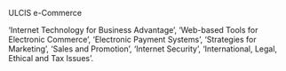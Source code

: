  
ULCIS e-Commerce
 
‘Internet Technology for Business Advantage’,
‘Web-based Tools for Electronic Commerce’,
‘Electronic Payment Systems’,
‘Strategies for Marketing’,
‘Sales and Promotion’,
‘Internet Security’,
‘International, Legal, Ethical and Tax Issues’.
 
 
 
